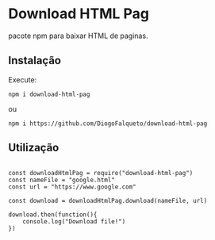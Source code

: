 <h1>Download HTML Pag</h1>

<p>pacote npm para baixar HTML de paginas.</p>

<h2>Instalação</h2>
<p>Execute:</p>
<code>npm i download-html-pag</code>
<p>ou</p>
<code>npm i https://github.com/DiogoFalqueto/download-html-pag</code>
<h2>Utilização</h2>

<pre>
<code>
const downloadHtmlPag = require("download-html-pag")
const nameFile = "google.html"
const url = "https://www.google.com"

const download = downloadHtmlPag.download(nameFile, url)

download.then(function(){
	console.log("Download file!")
})
</code>
</pre>
